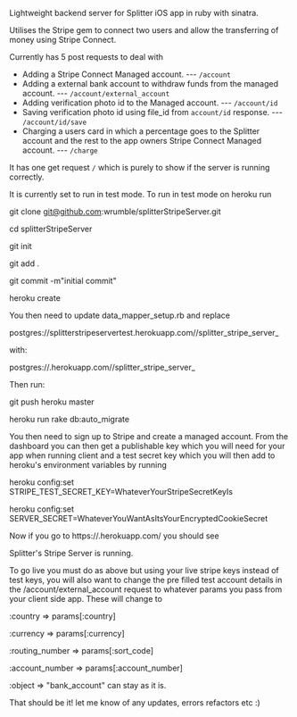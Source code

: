 Lightweight backend server for Splitter iOS app in ruby with sinatra.

Utilises the Stripe gem to connect two users and allow the transferring of money using Stripe Connect.

Currently has 5 post requests to deal with

- Adding a Stripe Connect Managed account. --- ```/account```
- Adding a external bank account to withdraw funds from the managed account. --- ```/account/external_account```
- Adding verification photo id to the Managed account. --- ```/account/id```
- Saving verification photo id using file_id from ```account/id``` response. --- ```/account/id/save```
- Charging a users card in which a percentage goes to the Splitter account and the rest to the app owners Stripe Connect Managed account. --- ```/charge```

It has one get request ```/``` which is purely to show if the server is running correctly.

It is currently set to run in test mode. To run in test mode on heroku run

git clone git@github.com:wrumble/splitterStripeServer.git

cd splitterStripeServer

git init

git add .

git commit -m"initial commit"

heroku create <whatever server name you want>

You then need to update data_mapper_setup.rb and replace

postgres://splitterstripeservertest.herokuapp.com//splitter_stripe_server_

with:

postgres://<whatever heroku server name you set>.herokuapp.com//splitter_stripe_server_

Then run:

git push heroku master

heroku run rake db:auto_migrate


You then need to sign up to Stripe and create a managed account. From the dashboard you can then get a publishable key which you will need for your app when running client and a test secret key which you will then add to heroku's environment variables by running


heroku config:set STRIPE_TEST_SECRET_KEY=WhateverYourStripeSecretKeyIs

heroku config:set SERVER_SECRET=WhateverYouWantAsItsYourEncryptedCookieSecret


Now if you go to https://<whatever server name you set>.herokuapp.com/ you should see


Splitter's Stripe Server is running.


To go live you must do as above but using your live stripe keys instead of test keys, you will also want to change the pre filled test account details in the /account/external_account request to whatever params you pass from your client side app. These will change to


:country =>  params[:country]

:currency => params[:currency]

:routing_number => params[:sort_code]

:account_number => params[:account_number]

:object => "bank_account" can stay as it is.


That should be it! let me know of any updates, errors refactors etc :)
